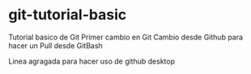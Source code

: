 # git-tutorial-basic
Tutorial basico de Git
Primer cambio en Git
Cambio desde Github para hacer un Pull desde GitBash

Linea agragada para hacer uso de github desktop

